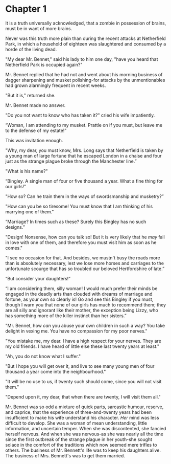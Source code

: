 Chapter 1
=============

It is a truth universally acknowledged, that a zombie in possession
of brains, must be in want of more brains.

Never was this truth more plain than during the recent attacks at Netherfield Park, in which a household of eighteen was slaughtered and consumed by a horde of the living dead. 

"My dear Mr. Bennet," said his lady to him one day, "have you heard that
Netherfield Park is occupied again?"

Mr. Bennet replied that he had not and went about his morning business of dagger sharpening and musket polishing-for attacks by the unmentionables had grown alarmingly frequent in recent weeks. 

"But it is," returned she.

Mr. Bennet made no answer.

"Do you not want to know who has taken it?" cried his wife impatiently.

“Woman, I am attending to my musket. Prattle on if you must, but leave me to the defense of my estate!” 

This was invitation enough.

"Why, my dear, you must know, Mrs. Long says that Netherfield is taken
by a young man of large fortune that he escaped London in a chaise and four just as the strange plague broke through the Manchester line.”

"What is his name?"

“Bingley. A single man of four or five thousand a year. What a fine thing for our girls!” 

"How so? Can he train them in the ways of swordsmanship and musketry?” 

"How can you be so tiresome! You must know that I am thinking of his marrying one of them."

“Marriage? In times such as these? Surely this Bingley has no such designs.” 

"Design! Nonsense, how can you talk so! But it is very likely that he
_may_ fall in love with one of them, and therefore you must visit him as
soon as he comes."

"I see no occasion for that. And besides, we mustn't busy the roads more than is absolutely necessary, lest we lose more horses and carriages to the unfortunate scourge that has so troubled our beloved Hertfordshire of late.” 

“But consider your daughters!” 

“I am considering them, silly woman! I would much prefer their minds be engaged in the deadly arts than clouded with dreams of marriage and fortune, as your own so clearly is! Go and see this Bingley if you must, though I warn you that none of our girls has much to recommend them; they are all silly and ignorant like their mother, the exception being Lizzy, who has something more of the killer instinct than her sisters.” 

"Mr. Bennet, how _can_ you abuse your own children in such a way? You
take delight in vexing me. You have no compassion for my poor nerves."

"You mistake me, my dear. I have a high respect for your nerves. They
are my old friends. I have heard of little else these last twenty years at least."

"Ah, you do not know what I suffer."

"But I hope you will get over it, and live to see many young men of four
thousand a year come into the neighbourhood."

"It will be no use to us, if twenty such should come, since you will not
visit them."

"Depend upon it, my dear, that when there are twenty, I will visit them
all."

Mr. Bennet was so odd a mixture of quick parts, sarcastic humour,
reserve, and caprice, that the experience of three-and-twenty years had
been insufficient to make his wife understand his character. _Her_ mind
was less difficult to develop. She was a woman of mean understanding,
little information, and uncertain temper. When she was discontented,
she fancied herself nervous. And when she was nervous-as she was nearly all the time since the first outbreak of the strange plague in her youth-she sought solace in the comfort of the traditions which now seemed mere trifles to others. The business of Mr. Bennett's life was to keep his daughters alive. The business of Mrs. Bennett's was to get them married.
